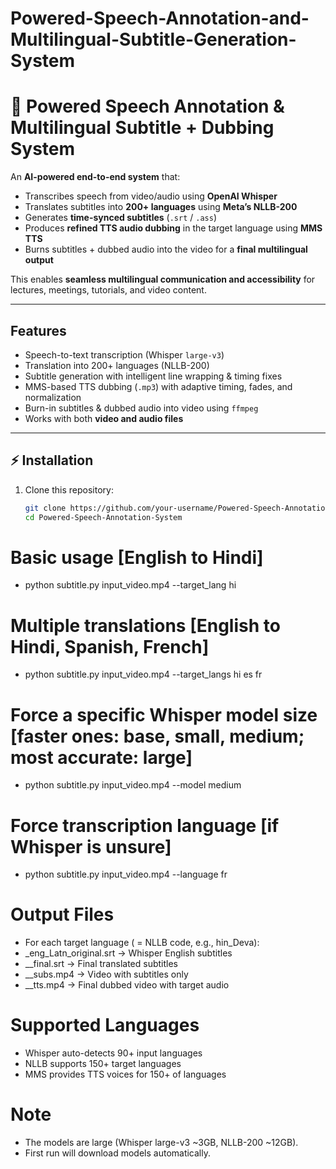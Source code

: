 # Powered-Speech-Annotation-and-Multilingual-Subtitle-Generation-System
# 🎤 Powered Speech Annotation & Multilingual Subtitle + Dubbing System  

An **AI-powered end-to-end system** that:  
- Transcribes speech from video/audio using **OpenAI Whisper**  
- Translates subtitles into **200+ languages** using **Meta’s NLLB-200**  
- Generates **time-synced subtitles** (`.srt` / `.ass`)  
- Produces **refined TTS audio dubbing** in the target language using **MMS TTS**  
- Burns subtitles + dubbed audio into the video for a **final multilingual output**  

This enables **seamless multilingual communication and accessibility** for lectures, meetings, tutorials, and video content.  

---

## Features  
- Speech-to-text transcription (Whisper `large-v3`)  
- Translation into 200+ languages (NLLB-200)  
- Subtitle generation with intelligent line wrapping & timing fixes  
- MMS-based TTS dubbing (`.mp3`) with adaptive timing, fades, and normalization  
- Burn-in subtitles & dubbed audio into video using `ffmpeg`  
- Works with both **video and audio files**  

---

## ⚡ Installation  

1. Clone this repository:
   ```bash
   git clone https://github.com/your-username/Powered-Speech-Annotation-System.git
   cd Powered-Speech-Annotation-System


# Basic usage [English to Hindi]
- python subtitle.py input_video.mp4 --target_lang hi

# Multiple translations [English to Hindi, Spanish, French]
- python subtitle.py input_video.mp4 --target_langs hi es fr

# Force a specific Whisper model size [faster ones: base, small, medium; most accurate: large]
- python subtitle.py input_video.mp4 --model medium

# Force transcription language [if Whisper is unsure]
- python subtitle.py input_video.mp4 --language fr

# Output Files
- For each target language (<lang> = NLLB code, e.g., hin_Deva):
- <base>_eng_Latn_original.srt → Whisper English subtitles
- <base>_<lang>_final.srt → Final translated subtitles
- <base>_<lang>_subs.mp4 → Video with subtitles only
- <base>_<lang>_tts.mp4 → Final dubbed video with target audio

# Supported Languages

- Whisper auto-detects 90+ input languages
- NLLB supports 150+ target languages
- MMS provides TTS voices for 150+ of languages

# Note 

- The models are large (Whisper large-v3 ~3GB, NLLB-200 ~12GB).
- First run will download models automatically.
